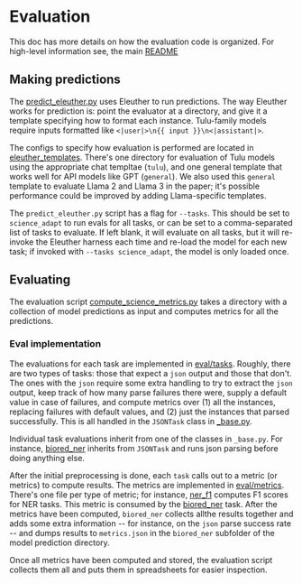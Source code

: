 # Evaluation

This doc has more details on how the evaluation code is organized. For high-level information see, the main [README](../README.md)

## Making predictions

The [predict_eleuther.py](../script/eval/predict_eleuther.py) uses Eleuther to run predictions. The way Eleuther works for prediction is: point the evaluator at a directory, and give it a template specifying how to format each instance. Tulu-family models require inputs formatted like `<|user|>\n{{ input }}\n<|assistant|>`.

The configs to specify how evaluation is performed are located in [eleuther_templates](../sciriff/eval/eleuther_templates/). There's one directory for evaluation of Tulu models using the appropriate chat templtae (`tulu`), and one general template that works well for API models like GPT (`general`). We also used this `general` template to evaluate Llama 2 and Llama 3 in the paper; it's possible performance could be improved by adding Llama-specific templates.

The `predict_eleuther.py` script has a flag for `--tasks`. This should be set to `science_adapt` to run evals for all tasks, or can be set to a comma-separated list of tasks to evaluate. If left blank, it will evaluate on all tasks, but it will re-invoke the Eleuther harness each time and re-load the model for each new task; if invoked with `--tasks science_adapt`, the model is only loaded once.

## Evaluating

The evaluation script [compute_science_metrics.py](../sciriff/eval/script/compute_science_metrics.py) takes a directory with a collection of model predictions as input and computes metrics for all the predictions.

### Eval implementation

The evaluations for each task are implemented in [eval/tasks](../sciriff/eval/tasks/). Roughly, there are two types of tasks: those that expect a `json` output and those that don't. The ones with the `json` require some extra handling to try to extract the `json` output, keep track of how many parse failures there were, supply a default value in case of failures, and compute metrics over (1) all the instances, replacing failures with default values, and (2) just the instances that parsed successfully. This is all handled in the `JSONTask` class in [_base.py](../sciriff/eval/tasks/_base.py).

Individual task evaluations inherit from one of the classes in `_base.py`. For instance, [biored_ner](../sciriff/eval/tasks/biored_ner.py) inherits from `JSONTask` and runs json parsing before doing anything else.

After the initial preprocessing is done, each `task` calls out to a metric (or metrics) to compute results. The metrics are implemented in [eval/metrics](../sciriff/eval/metrics/). There's one file per type of metric; for instance, [ner_f1](../sciriff/eval/metrics/ner_f1.py) computes F1 scores for NER tasks. This metric is consumed by the [biored_ner](../sciriff/eval/tasks/biored_ner.py) task. After the metrics have been computed, `biored_ner` collects allthe results together and adds some extra information -- for instance, on the `json` parse success rate -- and dumps results to `metrics.json` in the `biored_ner` subfolder of the model prediction directory.

Once all metrics have been computed and stored, the evaluation script collects them all and puts them in spreadsheets for easier inspection.
